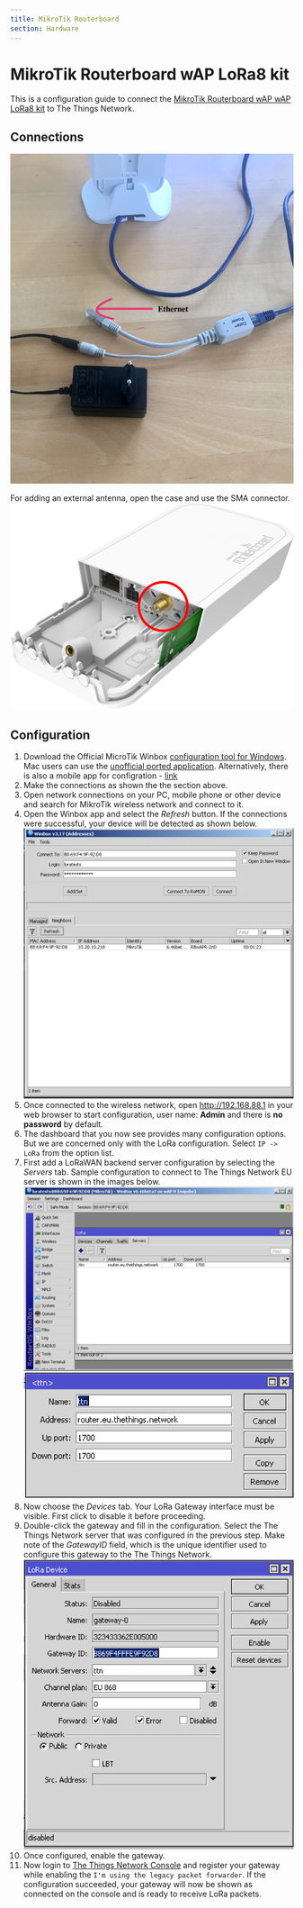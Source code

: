 ```yaml
---
title: MikroTik Routerboard
section: Hardware
---
```



# MikroTik Routerboard wAP LoRa8 kit

This is a configuration guide to connect the [MikroTik Routerboard wAP wAP LoRa8 kit](https://mikrotik.com/product/wap_60g_ap) to The Things Network.

## Connections
![Connections](./Connections.jpg)

For adding an external antenna, open the case and use the SMA connector. 
![Antenna](./Antenna_Mikrotik.png)

## Configuration

1. Download the Official MicroTik Winbox [configuration tool for Windows](https://mikrotik.com/download). Mac users can use the [unofficial ported application](https://splynx.com/3596/mikrotik-winbox-for-mac-os/). Alternatively, there is also a mobile app for configration - [link](https://mikrotik.com/mobile_app)
2. Make the connections as shown the the section above.
3. Open network connections on your PC, mobile phone or other device and search for MikroTik wireless network and connect to it.
4. Open the Winbox app and select the _Refresh_ button. If the connections were successful, your device will be detected as shown below.
![Connected](./connected.png)
5. Once connected to the wireless network, open http://192.168.88.1 in your web browser to start
configuration, user name: **Admin** and there is **no password** by default.
6. The dashboard that you now see provides many configuration options. But we are concerned only with the LoRa configuration. Select `IP -> LoRa` from the option list.
7. First add a LoRaWAN backend server configuration by selecting the _Servers_ tab. Sample configuration to connect to The Things Network EU server is shown in the images below.
![TTN](./TTN_Server.png)
![TTN_Config](./TTN_Server2.png)
8. Now choose the _Devices_ tab. Your LoRa Gateway interface must be visible. First click to disable it before proceeding.
9.  Double-click the gateway and fill in the configuration. Select the The Things Network server that was configured in the previous step. Make note of the _GatewayID_ field, which is the unique identifier used to configure this gateway to the The Things Network.
![Gateway](./Gateway.png)
10. Once configured, enable the gateway.
11. Now login to [The Things Network Console](https://console.thethingsnetwork.org/gateways) and register your gateway while enabling the `I'm using the legacy packet forwarder`. If the configuration succeeded, your gateway will now be shown as connected on the console and is ready to receive LoRa packets.
